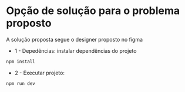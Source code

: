 # Opção de solução para o problema proposto

A solução proposta segue o designer proposto no figma

- 1 - Depedências: instalar dependências do projeto

```bash
npm install
```

- 2 - Executar projeto:

```bash
npm run dev
```
